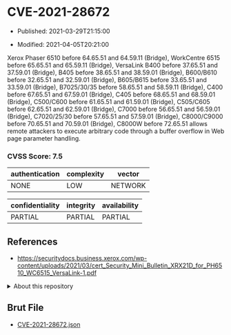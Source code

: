 # CVE-2021-28672

- Published: 2021-03-29T21:15:00

- Modified: 2021-04-05T20:21:00

Xerox Phaser 6510 before 64.65.51 and 64.59.11 (Bridge), WorkCentre 6515 before 65.65.51 and 65.59.11 (Bridge), VersaLink B400 before 37.65.51 and 37.59.01 (Bridge), B405 before 38.65.51 and 38.59.01 (Bridge), B600/B610 before 32.65.51 and 32.59.01 (Bridge), B605/B615 before 33.65.51 and 33.59.01 (Bridge), B7025/30/35 before 58.65.51 and 58.59.11 (Bridge), C400 before 67.65.51 and 67.59.01 (Bridge), C405 before 68.65.51 and 68.59.01 (Bridge), C500/C600 before 61.65.51 and 61.59.01 (Bridge), C505/C605 before 62.65.51 and 62.59.01 (Bridge), C7000 before 56.65.51 and 56.59.01 (Bridge), C7020/25/30 before 57.65.51 and 57.59.01 (Bridge), C8000/C9000 before 70.65.51 and 70.59.01 (Bridge), C8000W before 72.65.51 allows remote attackers to execute arbitrary code through a buffer overflow in Web page parameter handling.

### CVSS Score: **7.5**

| authentication | complexity | vector |
| --- | --- | --- |
| NONE | LOW | NETWORK |

| confidentiality | integrity | availability |
| --- | --- | --- |
| PARTIAL | PARTIAL | PARTIAL |

## References

* https://securitydocs.business.xerox.com/wp-content/uploads/2021/03/cert_Security_Mini_Bulletin_XRX21D_for_PH6510_WC6515_VersaLink-1.pdf

<details>
<summary>About this repository</summary> 

  This repository is part of the project [Live Hack CVE](https://github.com/Live-Hack-CVE). Main website can be found [www.live-hack.org](https://www.live-hack.org) 
  
  Made by [Sn0wAlice](https://github.com/Sn0wAlice) for the people that care about security and need to have a feed of the latest CVEs. Hope you enjoy it, don't forget to star the repo and follow me on [Twitter](https://twitter.com/Sn0wAlice) and [Github](https://github.com/Sn0wAlice). And that is my [personnal website](https://www.alice-snow.me/)

  - [Home Page](https://github.com/Live-Hack-CVE)
  - [Framework](https://github.com/Live-Hack-CVE/cve-framework)
  - [CVE database](https://github.com/Live-Hack-CVE/full_database)
  - [Changelog](https://github.com/Live-Hack-CVE/Changelog)
</details>

## Brut File

* [CVE-2021-28672.json](https://raw.githubusercontent.com/Live-Hack-CVE/full_database/main/cves/2021/CVE-2021-28672.json)

